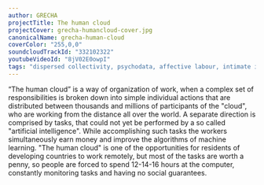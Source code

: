 ```yaml
---
author: GRECHA
projectTitle: The human cloud
projectCover: grecha-humancloud-cover.jpg
canonicalName: grecha-human-cloud
coverColor: "255,0,0"
soundcloudTrackId: "332102322"
youtubeVideoId: "8jV02E0owpI"
tags: "dispersed collectivity, psychodata, affective labour, intimate interfaces, outsourcing, extractive capitalism, quick knowledge, corridor anomalies, digital proletariat, extensions, pharmachoreography, protocols of self-organisation, self-destructing structures, speculative synthesis, tongue and teeth of creativity, HTP"
---
```


“The human cloud” is a way of organization of work, when a complex set of responsibilities is broken down into simple individual actions that are distributed between thousands and millions of participants of the "cloud", who are working from the distance all over the world. A separate direction is comprised by tasks, that could not yet be performed by a so called "artificial intelligence". While accomplishing such tasks the workers simultaneously earn money and improve the algorithms of machine learning.
"The human cloud" is one of the opportunities for residents of developing countries to work remotely, but most of the tasks are worth a penny, so people are forced to spend 12-14-16 hours at the computer, constantly monitoring tasks and having no social guarantees.
